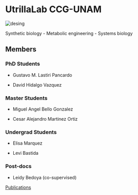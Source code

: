 # UtrillaLab CCG-UNAM

![desing](https://github.com/utrillalab/utrillalab.github.io/blob/master/UtrillaLab.JPG)

Synthetic biology - Metabolic engineering - Systems biology 

## Members

### PhD Students

- Gustavo M. Lastiri Pancardo

- David Hidalgo Vazquez

### Master Students

- Miguel Angel Bello Gonzalez

- Cesar Alejandro Martinez Ortiz

### Undergrad Students

- Elisa Marquez

- Levi Bastida

### Post-docs

 - Leidy Bedoya (co-supervised)


[Publications](https://scholar.google.com.mx/citations?user=47_zmPUAAAAJ&hl=en)



